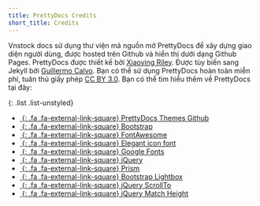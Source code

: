 ```yaml
---
title: PrettyDocs Credits
short_title: Credits
---
```


Vnstock docs sử dụng thư viện mã nguồn mở PrettyDocs để xây dựng giao diện người dùng, được hosted trên Github và hiển thị dưới dạng Github Pages. 
PrettyDocs được thiết kế bởi [Xiaoying Riley](https://themes.3rdwavemedia.com/). Được tùy biến sang Jekyll bởi [Guillermo Calvo](https://www.guillembaches.com/). Bạn có thể sử dụng PrettyDocs hoàn toàn miễn phí, tuân thủ giấy phép [CC BY 3.0](https://creativecommons.org/licenses/by/3.0/).
Bạn có thể tìm hiểu thêm về PrettyDocs tại đây:

{: .list .list-unstyled}
- [*&nbsp;*{: .fa .fa-external-link-square} PrettyDocs Themes Github](https://github.com/xriley/PrettyDocs-Theme)
- [*&nbsp;*{: .fa .fa-external-link-square} Bootstrap](http://getbootstrap.com/)
- [*&nbsp;*{: .fa .fa-external-link-square} FontAwesome](http://fortawesome.github.io/Font-Awesome/)
- [*&nbsp;*{: .fa .fa-external-link-square} Elegant icon font](http://www.elegantthemes.com/blog/resources/elegant-icon-font)
- [*&nbsp;*{: .fa .fa-external-link-square} Google Fonts](http://www.google.com/webfonts)
- [*&nbsp;*{: .fa .fa-external-link-square} jQuery](http://jquery.com/)
- [*&nbsp;*{: .fa .fa-external-link-square} Prism](http://prismjs.com/index.html)
- [*&nbsp;*{: .fa .fa-external-link-square} Bootstrap Lightbox](http://ashleydw.github.io/lightbox/)
- [*&nbsp;*{: .fa .fa-external-link-square} jQuery ScrollTo](http://flesler.blogspot.co.uk/2007/10/jqueryscrollto.html)
- [*&nbsp;*{: .fa .fa-external-link-square} jQuery Match Height](http://brm.io/jquery-match-height/)
